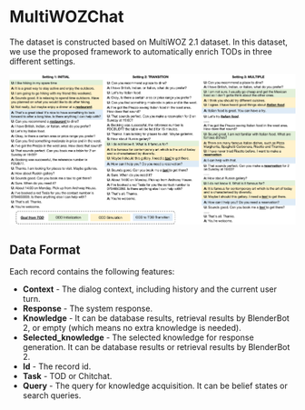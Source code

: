 # MultiWOZChat

The dataset is constructed based on MultiWOZ 2.1 dataset. In this dataset, we use the proposed framework to automatically enrich TODs in three different settings.

![Illustration of three simulation settings. Given a TOD between a user (U) and a system agent (A), we consider three settings to synthesize ODD(s) to the TOD.](../doc/example.png)


## Data Format
Each record contains the following features:
- **Context** - The dialog context, including history and the current user turn.
- **Response** - The system response.
- **Knowledge** - It can be database results, retrieval results by BlenderBot 2, or empty (which means no extra knowledge is needed).
- **Selected_knowledge** - The selected knowledge for response generation. It can be database results or retrieval results by BlenderBot 2.
- **Id** - The record id.
- **Task** - TOD or Chitchat.
- **Query** - The query for knowledge acquisition. It can be belief states or search queries.
